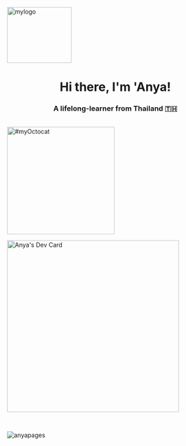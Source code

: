 <img src="https://anyapages.github.io/images/ui/misc/ilogo.png" alt="mylogo" width="150" height="130"/>
<h1 align="center">Hi there, I'm 'Anya!</h1>
<h3 align="center">A lifelong-learner from Thailand 🇹🇭</h3>

<br>

<img src="https://anyaparanya.com/images/portfolio/myOctocat.png" title="#myOctocat" width="250" height="250"/>

<a href="https://app.daily.dev/anyap"><img src="https://api.daily.dev/devcards/1bd2c50b70c3445fb30320c641b748db.png?r=ate" width="400" alt="Anya's Dev Card"/></a>

<br>


<p align="left"> <img src="https://komarev.com/ghpvc/?username=anyapages&label=Profile%20views&color=0e75b6&style=flat" alt="anyapages" /> </p>
